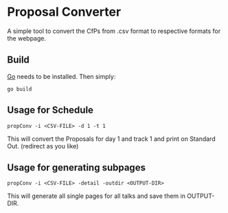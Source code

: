 # Proposal Converter

A simple tool to convert the CfPs from .csv format to respective formats for the webpage.

## Build

[Go](http://golang.org) needs to be installed. Then simply:

```
go build
```

## Usage for Schedule

```
propConv -i <CSV-FILE> -d 1 -t 1
```

This will convert the Proposals for day 1 and track 1 and print on Standard Out. (redirect as you like)


## Usage for generating subpages

```
propConv -i <CSV-FILE> -detail -outdir <OUTPUT-DIR>
```

This will generate all single pages for all talks and save them in OUTPUT-DIR.

